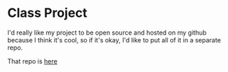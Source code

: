 # Class Project

I'd really like my project to be open source and hosted on my github because I think it's cool, so if it's okay, I'd like to put all of it in a separate repo.

That repo is [here](https://github.com/blueOkiris/man-droid)
